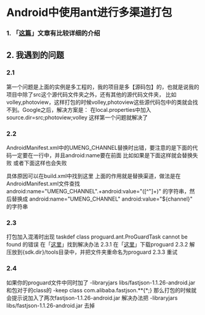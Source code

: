 Android中使用ant进行多渠道打包
================

### 1. 「[这篇][1]」文章有比较详细的介绍

## 2. 我遇到的问题
### 2.1
第一个问题是上面的实例是多工程的，我的项目是多【源码包】的，也就是说我的项目中除了src这个源代码文件夹之外，还有其他的源代码文件夹，
比如volley,photoview，这样打包的时候volley,photoview这些源代码包中的类就会找不到。Google之后，解决方案是：
在local.properties中加入
source.dir=src;photoview;volley
这样第一个问题就解决了

### 2.2
AndroidManifest.xml中的UMENG_CHANNEL替换时出错，要注意的是下面的代码一定要在一行中，并且android:name要在前面
<meta-data android:name="UMENG_CHANNEL" android:value="360"  />
比如如果是下面这样就会替换失败
<meta-data android:name="UMENG_CHANNEL"
 android:value="360"  />
 或者下面这样也会失败
 <meta-data android:value="360" android:name="UMENG_CHANNEL"  />
 
 具体原因可以在build.xml中找到这里
 <replaceregexp
		    encoding="utf-8"
		    file="AndroidManifest.xml"
		    flags="s"
		    match='android:name="UMENG_CHANNEL".+android:value="([^"]+)"'
		    replace='android:name="UMENG_CHANNEL" android:value="${channel}"'/>
上面的作用就是替换渠道，做法是在AndroidManifest.xml文件查找
android:name="UMENG_CHANNEL".+android:value="([^"]+)"
的字符串，然后替换成
android:name="UMENG_CHANNEL" android:value="${channel}"
的字符串

### 2.3
打包加入混淆时出现
taskdef class proguard.ant.ProGuardTask cannot be found 
的错误
在「[这里][2]」找到解决办法
	2.3.1 在「[这里][3]」下载proguard
	2.3.2 解压放到{sdk.dir}/tools目录中，并把文件夹重命名为proguard
	2.3.3 重试
	
### 2.4
如果你的proguard文件中同时加了
-libraryjars libs/fastjson-1.1.26-android.jar
和包对于的class的
-keep class com.alibaba.fastjson.**{*;}
那么打包的时候就会提示说加入了两次fastjson-1.1.26-android.jar
解决办法把
-libraryjars libs/fastjson-1.1.26-android.jar
去掉

[1]: http://my.oschina.net/liucundong/blog/333301
[2]: http://stackoverflow.com/questions/24451331/taskdef-class-proguard-ant-proguardtask-cannot-be-found-using-the-classloader-an
[3]: http://proguard.sourceforge.net/
 